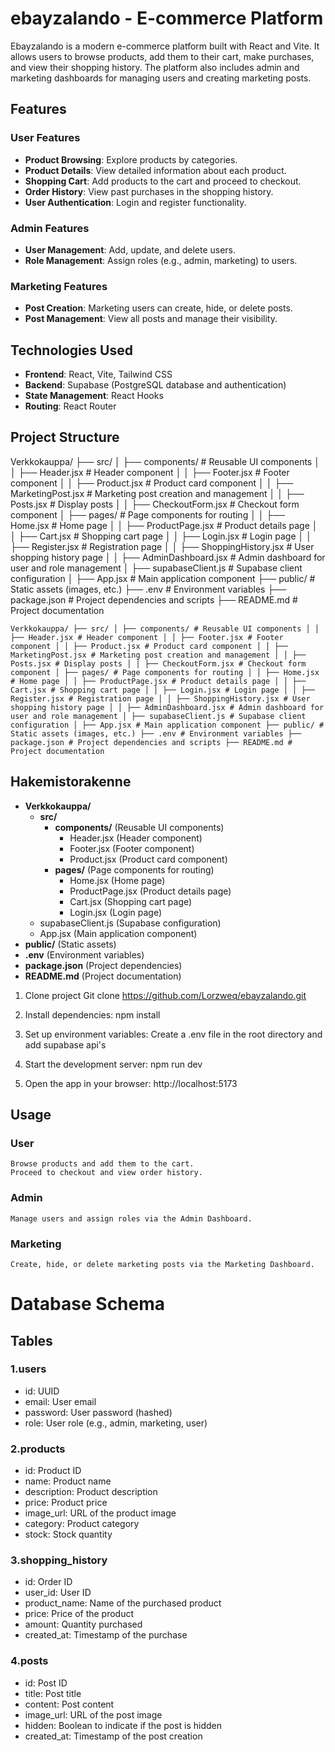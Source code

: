 # ebayzalando - E-commerce Platform

Ebayzalando is a modern e-commerce platform built with React and Vite. It allows users to browse products, add them to their cart, make purchases, and view their shopping history. The platform also includes admin and marketing dashboards for managing users and creating marketing posts.

## Features

### User Features
- **Product Browsing**: Explore products by categories.
- **Product Details**: View detailed information about each product.
- **Shopping Cart**: Add products to the cart and proceed to checkout.
- **Order History**: View past purchases in the shopping history.
- **User Authentication**: Login and register functionality.

### Admin Features
- **User Management**: Add, update, and delete users.
- **Role Management**: Assign roles (e.g., admin, marketing) to users.

### Marketing Features
- **Post Creation**: Marketing users can create, hide, or delete posts.
- **Post Management**: View all posts and manage their visibility.

## Technologies Used

- **Frontend**: React, Vite, Tailwind CSS
- **Backend**: Supabase (PostgreSQL database and authentication)
- **State Management**: React Hooks
- **Routing**: React Router

## Project Structure

Verkkokauppa/
├── src/
│   ├── components/                # Reusable UI components
│   │   ├── Header.jsx             # Header component
│   │   ├── Footer.jsx             # Footer component
│   │   ├── Product.jsx            # Product card component
│   │   ├── MarketingPost.jsx      # Marketing post creation and management
│   │   ├── Posts.jsx              # Display posts
│   │   ├── CheckoutForm.jsx       # Checkout form component
│   ├── pages/                     # Page components for routing
│   │   ├── Home.jsx               # Home page
│   │   ├── ProductPage.jsx        # Product details page
│   │   ├── Cart.jsx               # Shopping cart page
│   │   ├── Login.jsx              # Login page
│   │   ├── Register.jsx           # Registration page
│   │   ├── ShoppingHistory.jsx    # User shopping history page
│   │   ├── AdminDashboard.jsx     # Admin dashboard for user and role management
│   ├── supabaseClient.js          # Supabase client configuration
│   ├── App.jsx                    # Main application component
├── public/                        # Static assets (images, etc.)
├── .env                           # Environment variables
├── package.json                   # Project dependencies and scripts
├── README.md                      # Project documentation


 ``` Verkkokauppa/ ├── src/ │ ├── components/ # Reusable UI components │ │ ├── Header.jsx # Header component │ │ ├── Footer.jsx # Footer component │ │ ├── Product.jsx # Product card component │ │ ├── MarketingPost.jsx # Marketing post creation and management │ │ ├── Posts.jsx # Display posts │ │ ├── CheckoutForm.jsx # Checkout form component │ ├── pages/ # Page components for routing │ │ ├── Home.jsx # Home page │ │ ├── ProductPage.jsx # Product details page │ │ ├── Cart.jsx # Shopping cart page │ │ ├── Login.jsx # Login page │ │ ├── Register.jsx # Registration page │ │ ├── ShoppingHistory.jsx # User shopping history page │ │ ├── AdminDashboard.jsx # Admin dashboard for user and role management │ ├── supabaseClient.js # Supabase client configuration │ ├── App.jsx # Main application component ├── public/ # Static assets (images, etc.) ├── .env # Environment variables ├── package.json # Project dependencies and scripts ├── README.md # Project documentation ```

 ## Hakemistorakenne

- **Verkkokauppa/**
  - **src/**
    - **components/** (Reusable UI components)
      - Header.jsx (Header component)
      - Footer.jsx (Footer component)
      - Product.jsx (Product card component)
    - **pages/** (Page components for routing)
      - Home.jsx (Home page)
      - ProductPage.jsx (Product details page)
      - Cart.jsx (Shopping cart page)
      - Login.jsx (Login page)
  - supabaseClient.js (Supabase configuration)
  - App.jsx (Main application component)
- **public/** (Static assets)
- **.env** (Environment variables)
- **package.json** (Project dependencies)
- **README.md** (Project documentation)



1. Clone project
Git clone https://github.com/Lorzweq/ebayzalando.git

3. Install dependencies:
npm install

4. Set up environment variables:
Create a .env file in the root directory and add supabase api's

6. Start the development server:
npm run dev

7. Open the app in your browser:
http://localhost:5173

## Usage

### User

    Browse products and add them to the cart.
    Proceed to checkout and view order history.


### Admin

    Manage users and assign roles via the Admin Dashboard.


### Marketing

    Create, hide, or delete marketing posts via the Marketing Dashboard.


# Database Schema

## Tables

### 1.users

- id: UUID
- email: User email
- password: User password (hashed)
- role: User role (e.g., admin, marketing, user)

### 2.products

- id: Product ID
- name: Product name
- description: Product description
- price: Product price
- image_url: URL of the product image
- category: Product category
- stock: Stock quantity

### 3.shopping_history

- id: Order ID
- user_id: User ID
- product_name: Name of the purchased product
- price: Price of the product
- amount: Quantity purchased
- created_at: Timestamp of the purchase

### 4.posts

- id: Post ID
- title: Post title
- content: Post content
- image_url: URL of the post image
- hidden: Boolean to indicate if the post is hidden
- created_at: Timestamp of the post creation
